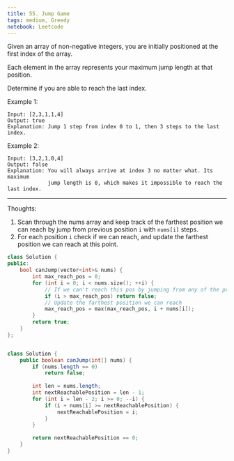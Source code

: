 ```yaml
---
title: 55. Jump Game
tags: medium, Greedy
notebook: Leetcode
---
```


Given an array of non-negative integers, you are initially positioned at the first index of the array.

Each element in the array represents your maximum jump length at that position.

Determine if you are able to reach the last index.

Example 1:
```
Input: [2,3,1,1,4]
Output: true
Explanation: Jump 1 step from index 0 to 1, then 3 steps to the last index.
```
Example 2:
```
Input: [3,2,1,0,4]
Output: false
Explanation: You will always arrive at index 3 no matter what. Its maximum
             jump length is 0, which makes it impossible to reach the last index.
```

----------
Thoughts:
1. Scan through the nums array and keep track of the farthest position we can reach by jump from previous position `i` with `nums[i]` steps.
2. For each position `i` check if we can reach, and update the farthest position we can reach at this point.
 
```c++
class Solution {
public:
    bool canJump(vector<int>& nums) {
        int max_reach_pos = 0;
        for (int i = 0; i < nums.size(); ++i) {
            // If we can't reach this pos by jumping from any of the previous position, return false
            if (i > max_reach_pos) return false;
            // Update the farthest position we can reach
            max_reach_pos = max(max_reach_pos, i + nums[i]);
        }
        return true;
    }
};
```

```Java

class Solution {
    public boolean canJump(int[] nums) {
    	if (nums.length == 0) 
    		return false;
    	
    	int len = nums.length;
    	int nextReachablePosition = len - 1;
    	for (int i = len - 2; i >= 0; --i) {
    		if (i + nums[i] >= nextReachablePosition) {
    			nextReachablePosition = i;
    		}
    	}
    	
        return nextReachablePosition == 0;
    }
}
```